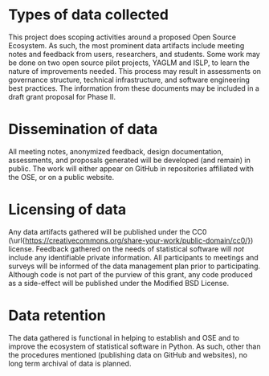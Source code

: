 # Types of data collected

This project does scoping activities around a proposed Open Source Ecosystem.
As such, the most prominent data artifacts include meeting notes and feedback from users, researchers, and students.
Some work may be done on two open source pilot projects, YAGLM and ISLP, to learn the nature of improvements needed.
This process may result in assessments on governance structure, technical infrastructure, and software engineering best practices.
The information from these documents may be included in a draft grant proposal for Phase II.

# Dissemination of data

All meeting notes, anonymized feedback, design documentation, assessments, and proposals generated will be developed (and remain) in public.
The work will either appear on GitHub in repositories affiliated with the OSE, or on a public website.

# Licensing of data

Any data artifacts gathered will be published under the CC0 (\url{https://creativecommons.org/share-your-work/public-domain/cc0/}) license.
Feedback gathered on the needs of statistical software will *not* include any identifiable private information.
All participants to meetings and surveys will be informed of the data management plan prior to participating.
Although code is not part of the purview of this grant, any code produced as a side-effect will be published under the Modified BSD License.

# Data retention

The data gathered is functional in helping to establish and OSE and to improve the ecosystem of statistical software in Python.
As such, other than the procedures mentioned (publishing data on GitHub and websites), no long term archival of data is planned.
